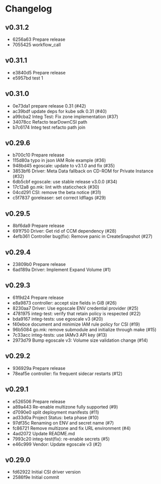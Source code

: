 # Changelog


## v0.31.2
- 6256a63 Prepare release
- 7055425 workflow_call

## v0.31.1
- e3840d5 Prepare release
- e5957bd test 1

## v0.31.0
- 0e73da1 prepare release 0.31 (#42)
- ac39bdf update deps for kube sdk 0.31 (#40)
- a99cba2 Integ Test: Fix zone implementation (#37)
- 34078cc Refacto tearDownCSI path
- b7c6174 Integ test refacto path join

## v0.29.6
- b700c10 Prepare release
- 115d80a typo in json IAM Role example (#36)
- 948bd45 egoscale: update to v3.1.0 and fix (#35)
- 3853bf6 Driver: Meta Data fallback on CD-ROM for Private Instance (#32)
- 6db5cbf egoscale: use stable release v3.0.0 (#34)
- 17c12a8 go.mk: lint with staticcheck (#30)
- 04cd291 CSI: remove the beta notice (#31)
- c5f7837 goreleaser: set correct ldflags (#29)

## v0.29.5
- 8bf6da9 Prepare release
- 691f750 Driver: Get rid of CCM dependency (#28)
- 4efb361 Controller bug(fix): Remove panic in CreateSnapshot (#27)

## v0.29.4
- 23809b0 Prepare release
- 6ad189a Driver: Implement Expand Volume (#1)

## v0.29.3
- 61f9d24 Prepare release
- e8a9873 controller: accept size fields in GiB (#26)
- 8230aa7 Driver: Use egoscale ENV credential provider (#25)
- 4781975 integ-test: verify that retain policy is respected (#22)
- bda9167 integ-tests: use egoscale v3 (#20)
- f40ebce document and minimize IAM rule policy for CSI (#19)
- 96b5084 go.mk: remove submodule and initialize through make (#15)
- 7c33acc integ-tests: use IAMv3 API key (#13)
- 2973d79 Bump egoscale v3: Volume size validation change (#14)

## v0.29.2
- 936929a Prepare release
- 78eaf5e controller: fix frequent sidecar restarts (#12)

## v0.29.1
- e526506 Prepare release
- a89a443 Re-enable multizone fully supported (#9)
- d7090e0 split deployment manifests (#11)
- ad33d0a Project Status: beta phase (#10)
- 97df35c Renaming on ENV and secret name (#7)
- fc86721 Remove multizone and fix URL environment (#4)
- 4ad2072 Update README.md
- 7993c20 integ-test(fix): re-enable secrets  (#5)
- e46c999 Vendor: Update egoscale v3 (#2)

## v0.29.0
- fd62922 Initial CSI driver version
- 2586f9e Initial commit
